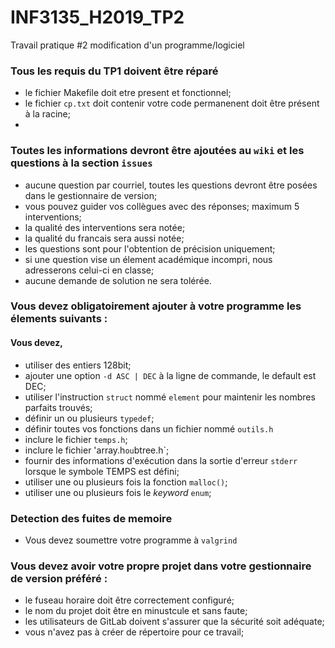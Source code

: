 # INF3135_H2019_TP2
Travail pratique #2 modification d'un programme/logiciel

### Tous les requis du TP1 doivent être réparé
 + le fichier Makefile doit etre present et fonctionnel; 
 + le fichier `cp.txt` doit contenir votre code permanenent doit être présent à la racine;
 +

### Toutes les informations devront être ajoutées au `wiki` et les questions à la section `issues`
 + aucune question par courriel, toutes les questions devront être posées dans le gestionnaire de version;
 + vous pouvez guider vos collègues avec des réponses; maximum 5 interventions;
 + la qualité des interventions sera notée;
 + la qualité du francais sera aussi notée;
 + les questions sont pour l'obtention de précision uniquement;
 + si une question vise un élement académique incompri, nous adresserons celui-ci en classe;
 + aucune demande de solution ne sera tolérée.

### Vous devez obligatoirement ajouter à votre programme les élements suivants :
#### Vous devez,
+ utiliser des entiers 128bit;
+ ajouter une option `-d ASC | DEC` à la ligne de commande, le default est DEC;
+ utiliser l'instruction `struct` nommé `element` pour maintenir les nombres parfaits trouvés;
+ définir un ou plusieurs `typedef`;
+ définir toutes vos fonctions dans un fichier nommé `outils.h`
+ inclure le fichier `temps.h`;
+ inclure le fichier 'array.h` ou `btree.h`;
+ fournir des informations d'exécution dans la sortie d'erreur `stderr` lorsque le symbole TEMPS est défini;
+ utiliser une ou plusieurs fois la fonction `malloc()`;
+ utiliser une ou plusieurs fois le _keyword_ `enum`;

### Detection des fuites de memoire
+ Vous devez soumettre votre programme à `valgrind`


### Vous devez avoir votre propre projet dans votre gestionnaire de version préféré :
+ le fuseau horaire doit être correctement configuré;
+ le nom du projet doit être en minustcule et sans faute;
+ les utilisateurs de GitLab doivent s'assurer que la sécurité soit adéquate;
+ vous n'avez pas à créer de répertoire pour ce travail;
